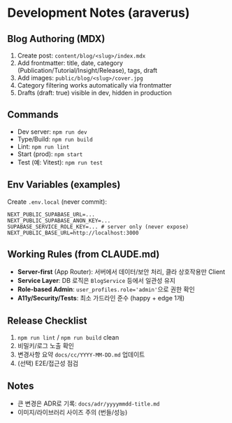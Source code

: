 # Development Notes (araverus)

## Blog Authoring (MDX)
1. Create post: `content/blog/<slug>/index.mdx`
2. Add frontmatter: title, date, category (Publication/Tutorial/Insight/Release), tags, draft
3. Add images: `public/blog/<slug>/cover.jpg`
4. Category filtering works automatically via frontmatter
5. Drafts (draft: true) visible in dev, hidden in production

## Commands
- Dev server: `npm run dev`
- Type/Build: `npm run build`
- Lint: `npm run lint`
- Start (prod): `npm start`
- Test (예: Vitest): `npm run test`

## Env Variables (examples)
Create `.env.local` (never commit):
```
NEXT_PUBLIC_SUPABASE_URL=...
NEXT_PUBLIC_SUPABASE_ANON_KEY=...
SUPABASE_SERVICE_ROLE_KEY=... # server only (never expose)
NEXT_PUBLIC_BASE_URL=http://localhost:3000
```

## Working Rules (from CLAUDE.md)
- **Server-first** (App Router): 서버에서 데이터/보안 처리, 클라 상호작용만 Client
- **Service Layer**: DB 로직은 `BlogService` 등에서 일관성 유지
- **Role-based Admin**: `user_profiles.role='admin'`으로 권한 확인
- **A11y/Security/Tests**: 최소 가드라인 준수 (happy + edge 1개)

## Release Checklist
1) `npm run lint` / `npm run build` clean  
2) 비밀키/로그 노출 확인  
3) 변경사항 요약 `docs/cc/YYYY-MM-DD.md` 업데이트  
4) (선택) E2E/접근성 점검

## Notes
- 큰 변경은 ADR로 기록: `docs/adr/yyyymmdd-title.md`
- 이미지/라이브러리 사이즈 주의 (번들/성능)